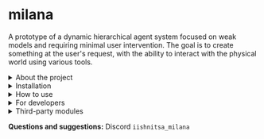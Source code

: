 # milana  
A prototype of a dynamic hierarchical agent system focused on weak models and requiring minimal user intervention. The goal is to create something at the user's request, with the ability to interact with the physical world using various tools.  

<details>  
<summary>About the project</summary>  
Once, I was talking to ChatGPT, asking for help in developing a certain project. In response, I received an implementation plan. At first, I fed the tasks from the plan to ChatGPT one by one, and then I got the idea to make it communicate with itself.  

Later, I realized that the tasks were too complex for it, and it would be good to create a plan for those tasks as well. The idea was expanded with a hierarchy that should grow by one level at the AI's command.  

I started the implementation.  

I chose LangChain as the foundation. At the time, I thought it would be well-suited for creating an agent that would issue commands to create hierarchy levels. However, several problems emerged during development:  
1. LangChain changes constantly and significantly.  
2. It is designed for powerful AI models, as even weak models can make mistakes in writing commands.  
3. The library does not allow fine-grained integration into custom code.  

So, I wrote my own mechanism.  

I realized that not everyone has access to powerful AI, high-performance PCs, or a nuclear power plant to run servers. Weak models can also be useful if you find the right approach. For example, I allowed models to make typos in commands and tried to simplify prompts.  

The project is very raw, but I decided to release it to avoid getting stuck in endless refinement. Versions will be labeled with the publication date.  
</details>  

<details>  
<summary>Installation</summary>  

**Windows**  
Before installation, you need:  
- Git  
- "Desktop development with C++" workload (via Visual Studio Installer)  
- Python 3.12 (not 3.13, as compilation issues may occur).  

Run `windows.bat` in the `install` folder and wait for the shortcuts to be created.  

**Linux and macOS**  
Run `linux_macos.sh` in the `install` folder.  
</details>  

<details>  
<summary>How to use</summary>  
1. Launch Milana and configure the model. Instruct models are recommended (e.g., Mistral Instruct).  
2. Choose a model provider (Ollama or HuggingFaceHub).  
For HuggingFaceHub, enter a string like:

`chat=mistralai/Mistral-7B-Instruct-v0.2;emb=sentence-transformers/all-MiniLM-L6-v2;token=hf_yourtoken`

For Ollama, download the models (e.g., `mistral:latest` and `all-minilm:latest`). Important: if the model name doesn't contain a colon, add `:latest` at the end. Enter the string:

`chat=mistral:latest;emb=all-minilm:latest`

3. Click "Validate model" and save the settings.  
4. Enable the required modules in the settings (e.g., web search or command line).  
5. Create a chat, enter a task, and send the message.  

**Note:**  
- For stable operation, use powerful models or GPT-OSS.  
- Due to restrictions in Russia, I currently only support Ollama and HuggingFaceHub.  
- If you encounter bugs, please send to Discord `iishnitsa_milana`: screenshots/videos, log.txt, cache.db, and other relevant files from the chat folder where the issue occurred, along with a detailed description. My PC isn't powerful enough to reproduce all scenarios.  
</details>  

<details>  
<summary>For developers</summary>  

### Important Notes  
- Due to technical limitations and restrictions in Russia, I currently only support Ollama and HuggingFaceHub.  
- My PC is not powerful enough to test all scenarios. If you want me to make your changes to the program/find a bug/fix a bug, please write to me in Discord "iishnitsa_milana" with your suggestions, attach screenshots/videos, log.txt , cache.db and detailed descriptions.

### How to develop modules  
A module consists of:  
1. A main file (e.g., `linux_cmd.py`).  
2. An optional localization file (e.g., `linux_cmd_lang.py`).  

**Module structure:**  
```python  
'''
# Command for the model (e.g. execute_command)
# Short description for the model 
# Module name for the user  
# Description for the user  
'''

def main(text: str) -> str:  
    if not hasattr(main, 'attr_names'):  
        main.attr_names = (  
            'output_text',  
            'forbidden_text',  
            'path_error_text',  
            'timeout_text',  
            'exception_text'  
        )  
        main.output_text = 'Output'  
        main.forbidden_text = 'Forbidden command detected'  
        main.path_error_text = 'Access to paths outside the workspace is forbidden'  
        main.timeout_text = 'Command timed out'  
        main.exception_text = 'Error:'  
        return  

    # Module logic  
    return "Result"  
```  

**Localization file (optional but recommended):**  
```python  
locales = {  
    'ru': {  
        'module_doc': [  
            'command_for_model',  
            'description_for_model',  
            'name_for_user',  
            'description_for_user'  
        ],  
        'main.output_text': 'Output',  
        'main.forbidden_text': 'Forbidden command',  
        # other strings  
    }  
}  
```  

**Rules:**  
- The `main` function only accepts and returns text.  
- Localization simplifies work for the model and the user.  
- For text sent to the AI or user, use the `attr_names` structure.  
- The localization file must be in the same folder as the module.  

Examples of modules can be found in the `default_tools` folder.  
</details>  

<details>  
<summary>Third-party modules</summary>  
Links to community-developed modules will appear here.  
</details>  

**Questions and suggestions:** Discord `iishnitsa_milana`

